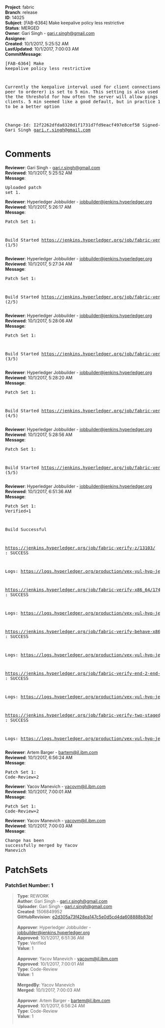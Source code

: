 <strong>Project</strong>: fabric<br><strong>Branch</strong>: release<br><strong>ID</strong>: 14025<br><strong>Subject</strong>: [FAB-6364] Make keepalive policy less restrictive<br><strong>Status</strong>: MERGED<br><strong>Owner</strong>: Gari Singh - gari.r.singh@gmail.com<br><strong>Assignee</strong>:<br><strong>Created</strong>: 10/1/2017, 5:25:52 AM<br><strong>LastUpdated</strong>: 10/1/2017, 7:00:03 AM<br><strong>CommitMessage</strong>:<br><pre>[FAB-6364] Make keepalive policy less restrictive

Currently the keepalive interval used for
client connections (e.g. peer to orderer)
is set to 5 min.  This setting is also
used to determine the the threshold for
how often the server will allow pings from
clients.  5 min seemed like a good default,
but in practice 1 min seems to be a better
option

Change-Id: I2f2262dfda8320d1f1731d7fd9eacf497e8cef58
Signed-off-by: Gari Singh <gari.r.singh@gmail.com>
</pre><h1>Comments</h1><strong>Reviewer</strong>: Gari Singh - gari.r.singh@gmail.com<br><strong>Reviewed</strong>: 10/1/2017, 5:25:52 AM<br><strong>Message</strong>: <pre>Uploaded patch set 1.</pre><strong>Reviewer</strong>: Hyperledger Jobbuilder - jobbuilder@jenkins.hyperledger.org<br><strong>Reviewed</strong>: 10/1/2017, 5:26:17 AM<br><strong>Message</strong>: <pre>Patch Set 1:

Build Started https://jenkins.hyperledger.org/job/fabric-verify-z/13103/ (1/5)</pre><strong>Reviewer</strong>: Hyperledger Jobbuilder - jobbuilder@jenkins.hyperledger.org<br><strong>Reviewed</strong>: 10/1/2017, 5:27:34 AM<br><strong>Message</strong>: <pre>Patch Set 1:

Build Started https://jenkins.hyperledger.org/job/fabric-verify-x86_64/17435/ (2/5)</pre><strong>Reviewer</strong>: Hyperledger Jobbuilder - jobbuilder@jenkins.hyperledger.org<br><strong>Reviewed</strong>: 10/1/2017, 5:28:06 AM<br><strong>Message</strong>: <pre>Patch Set 1:

Build Started https://jenkins.hyperledger.org/job/fabric-verify-behave-x86_64/11438/ (3/5)</pre><strong>Reviewer</strong>: Hyperledger Jobbuilder - jobbuilder@jenkins.hyperledger.org<br><strong>Reviewed</strong>: 10/1/2017, 5:28:20 AM<br><strong>Message</strong>: <pre>Patch Set 1:

Build Started https://jenkins.hyperledger.org/job/fabric-verify-end-2-end-x86_64/9007/ (4/5)</pre><strong>Reviewer</strong>: Hyperledger Jobbuilder - jobbuilder@jenkins.hyperledger.org<br><strong>Reviewed</strong>: 10/1/2017, 5:28:56 AM<br><strong>Message</strong>: <pre>Patch Set 1:

Build Started https://jenkins.hyperledger.org/job/fabric-verify-two-staged-ci-check-x86_64/199/ (5/5)</pre><strong>Reviewer</strong>: Hyperledger Jobbuilder - jobbuilder@jenkins.hyperledger.org<br><strong>Reviewed</strong>: 10/1/2017, 6:51:36 AM<br><strong>Message</strong>: <pre>Patch Set 1: Verified+1

Build Successful 

https://jenkins.hyperledger.org/job/fabric-verify-z/13103/ : SUCCESS

Logs: https://logs.hyperledger.org/production/vex-yul-hyp-jenkins-1/fabric-verify-z/13103

https://jenkins.hyperledger.org/job/fabric-verify-x86_64/17435/ : SUCCESS

Logs: https://logs.hyperledger.org/production/vex-yul-hyp-jenkins-1/fabric-verify-x86_64/17435

https://jenkins.hyperledger.org/job/fabric-verify-behave-x86_64/11438/ : SUCCESS

Logs: https://logs.hyperledger.org/production/vex-yul-hyp-jenkins-1/fabric-verify-behave-x86_64/11438

https://jenkins.hyperledger.org/job/fabric-verify-end-2-end-x86_64/9007/ : SUCCESS

Logs: https://logs.hyperledger.org/production/vex-yul-hyp-jenkins-1/fabric-verify-end-2-end-x86_64/9007

https://jenkins.hyperledger.org/job/fabric-verify-two-staged-ci-check-x86_64/199/ : SUCCESS

Logs: https://logs.hyperledger.org/production/vex-yul-hyp-jenkins-1/fabric-verify-two-staged-ci-check-x86_64/199</pre><strong>Reviewer</strong>: Artem Barger - bartem@il.ibm.com<br><strong>Reviewed</strong>: 10/1/2017, 6:56:24 AM<br><strong>Message</strong>: <pre>Patch Set 1: Code-Review+2</pre><strong>Reviewer</strong>: Yacov Manevich - yacovm@il.ibm.com<br><strong>Reviewed</strong>: 10/1/2017, 7:00:01 AM<br><strong>Message</strong>: <pre>Patch Set 1: Code-Review+2</pre><strong>Reviewer</strong>: Yacov Manevich - yacovm@il.ibm.com<br><strong>Reviewed</strong>: 10/1/2017, 7:00:03 AM<br><strong>Message</strong>: <pre>Change has been successfully merged by Yacov Manevich</pre><h1>PatchSets</h1><h3>PatchSet Number: 1</h3><blockquote><strong>Type</strong>: REWORK<br><strong>Author</strong>: Gari Singh - gari.r.singh@gmail.com<br><strong>Uploader</strong>: Gari Singh - gari.r.singh@gmail.com<br><strong>Created</strong>: 1506849952<br><strong>GitHubRevision</strong>: [e2d305a73f428ea147c5e0d5cd4da608888b83bf](https://github.com/hyperledger/fabric/commit/e2d305a73f428ea147c5e0d5cd4da608888b83bf)<br><br><strong>Approver</strong>: Hyperledger Jobbuilder - jobbuilder@jenkins.hyperledger.org<br><strong>Approved</strong>: 10/1/2017, 6:51:36 AM<br><strong>Type</strong>: Verified<br><strong>Value</strong>: 1<br><br><strong>Approver</strong>: Yacov Manevich - yacovm@il.ibm.com<br><strong>Approved</strong>: 10/1/2017, 7:00:01 AM<br><strong>Type</strong>: Code-Review<br><strong>Value</strong>: 1<br><br><strong>MergedBy</strong>: Yacov Manevich<br><strong>Merged</strong>: 10/1/2017, 7:00:03 AM<br><br><strong>Approver</strong>: Artem Barger - bartem@il.ibm.com<br><strong>Approved</strong>: 10/1/2017, 6:56:24 AM<br><strong>Type</strong>: Code-Review<br><strong>Value</strong>: 1<br><br></blockquote>